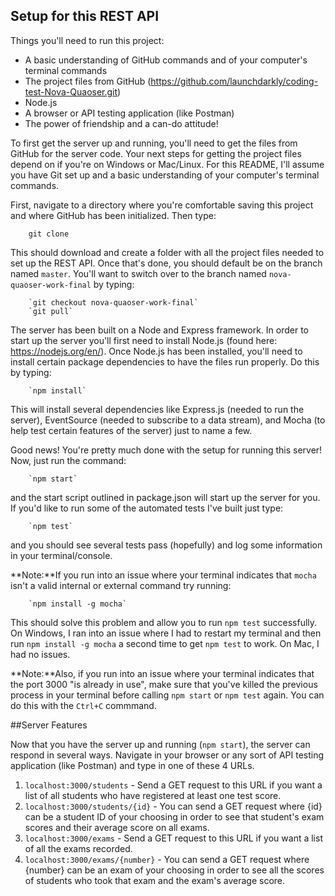 ## Setup for this REST API

Things you'll need to run this project:
* A basic understanding of GitHub commands and of your computer's terminal commands
* The project files from GitHub (https://github.com/launchdarkly/coding-test-Nova-Quaoser.git)
* Node.js
* A browser or API testing application (like Postman)
* The power of friendship and a can-do attitude!


To first get the server up and running, you'll need to get the files from GitHub for the server code. Your next steps for getting the project files depend on if you're on Windows or Mac/Linux. For this README, I'll assume you have Git set up and a basic understanding of your computer's terminal commands.

First, navigate to a directory where you're comfortable saving this project and where GitHub has been initialized. Then type:

        git clone 

This should download and create a folder with all the project files needed to set up the REST API. Once that's done, you should default be on the branch named `master`. You'll want to switch over to the branch named `nova-quaoser-work-final` by typing:

        `git checkout nova-quaoser-work-final`
        `git pull`

The server has been built on a Node and Express framework. In order to start up the server you'll first need to install Node.js (found here: https://nodejs.org/en/). Once Node.js has been installed, you'll need to install certain package dependencies to have the files run properly. Do this by typing:

        `npm install`

This will install several dependencies like Express.js (needed to run the server), EventSource (needed to subscribe to a data stream), and Mocha (to help test certain features of the server) just to name a few. 

Good news! You're pretty much done with the setup for running this server! Now, just run the command:

        `npm start`

and the start script outlined in package.json will start up the server for you. If you'd like to run some of the automated tests I've built just type:

        `npm test`

and you should see several tests pass (hopefully) and log some information in your terminal/console. 

**Note:**If you run into an issue where your terminal indicates that `mocha` isn't a valid internal or external command try running:

        `npm install -g mocha`

This should solve this problem and allow you to run `npm test` successfully. On Windows, I ran into an issue where I had to restart my terminal and then run `npm install -g mocha` a second time to get `npm test` to work. On Mac, I had no issues.

**Note:**Also, if you run into an issue where your terminal indicates that the port 3000 "is already in use", make sure that you've killed the previous process in your terminal before calling `npm start` or `npm test` again. You can do this with the `Ctrl+C` commmand.

##Server Features

Now that you have the server up and running (`npm start`), the server can respond in several ways. Navigate in your browser or any sort of API testing application (like Postman) and type in one of these 4 URLs.

1. `localhost:3000/students` - Send a GET request to this URL if you want a list of all students who have registered at least one test score.
2. `localhost:3000/students/{id}` - You can send a GET request where {id} can be a student ID of your choosing in order to see that student's exam scores and their average score on all exams.
3. `localhost:3000/exams` - Send a GET request to this URL if you want a list of all the exams recorded.
4. `localhost:3000/exams/{number}` - You can send a GET request where {number} can be an exam of your choosing in order to see all the scores of students who took that exam and the exam's average score.

